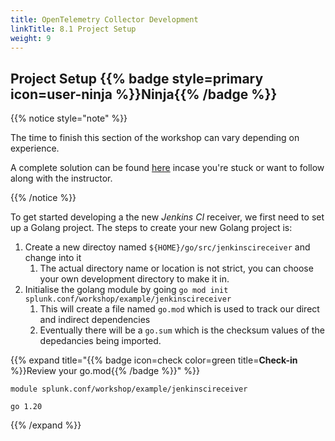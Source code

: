 ```yaml
---
title: OpenTelemetry Collector Development
linkTitle: 8.1 Project Setup
weight: 9
---
```


## Project Setup {{% badge style=primary icon=user-ninja %}}**Ninja**{{% /badge %}}

{{% notice style="note" %}}

The time to finish this section of the workshop can vary depending on experience.

A complete solution can be found [here](https://github.com/splunk/collector-workshop-example) incase you're stuck or want to follow
along with the instructor.

{{% /notice %}}

To get started developing a the new _Jenkins CI_ receiver, we first need to set up a Golang project.
The steps to create your new Golang project is:

1. Create a new directoy named `${HOME}/go/src/jenkinscireceiver` and change into it
    1. The actual directory name or location is not strict, you can choose your own development directory to make it in.
1. Initialise the golang module by going `go mod init splunk.conf/workshop/example/jenkinscireceiver`
    1. This will create a file named `go.mod` which is used to track our direct and indirect dependencies
    1. Eventually there will be a `go.sum` which is the checksum values of the depedancies being imported.

{{% expand title="{{% badge icon=check color=green title=**Check-in** %}}Review your go.mod{{% /badge %}}" %}}

``` text
module splunk.conf/workshop/example/jenkinscireceiver

go 1.20
```

{{% /expand %}}
